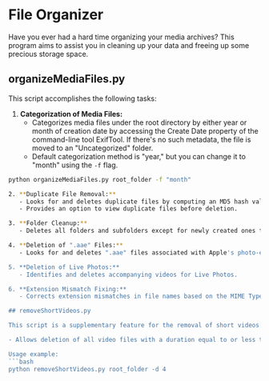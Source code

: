 # File Organizer

Have you ever had a hard time organizing your media archives? This program aims to assist you in cleaning up your data and freeing up some precious storage space.

## organizeMediaFiles.py

This script accomplishes the following tasks:

1. **Categorization of Media Files:**
   - Categorizes media files under the root directory by either year or month of creation date by accessing the Create Date property of the command-line tool ExifTool. If there's no such metadata, the file is moved to an "Uncategorized" folder.
   - Default categorization method is "year," but you can change it to "month" using the `-f` flag.  
     
```bash
python organizeMediaFiles.py root_folder -f "month"

2. **Duplicate File Removal:**
   - Looks for and deletes duplicate files by computing an MD5 hash value of the file.
   - Provides an option to view duplicate files before deletion.

3. **Folder Cleanup:**
   - Deletes all folders and subfolders except for newly created ones that are used for categorizing data (year and/or month and "Uncategorized").

4. **Deletion of ".aae" Files:**
   - Looks for and deletes ".aae" files associated with Apple's photo-editing software.

5. **Deletion of Live Photos:**
   - Identifies and deletes accompanying videos for Live Photos.

6. **Extension Mismatch Fixing:**
   - Corrects extension mismatches in file names based on the MIME Type property of the ExifTool.

## removeShortVideos.py

This script is a supplementary feature for the removal of short videos:

- Allows deletion of all video files with a duration equal to or less than a specified length provided as an integer argument.

Usage example:
```bash
python removeShortVideos.py root_folder -d 4
